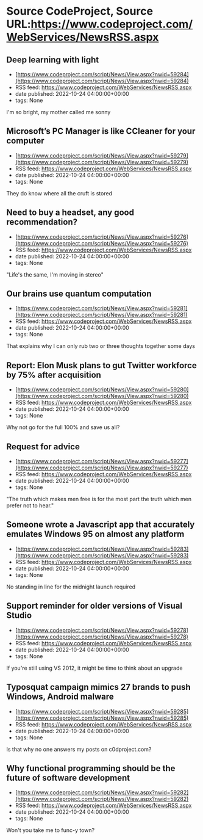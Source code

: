 # Source CodeProject, Source URL:https://www.codeproject.com/WebServices/NewsRSS.aspx

## Deep learning with light
 - [https://www.codeproject.com/script/News/View.aspx?nwid=59284](https://www.codeproject.com/script/News/View.aspx?nwid=59284)
 - RSS feed: https://www.codeproject.com/WebServices/NewsRSS.aspx
 - date published: 2022-10-24 04:00:00+00:00
 - tags: None

I'm so bright, my mother called me sonny

## Microsoft’s PC Manager is like CCleaner for your computer
 - [https://www.codeproject.com/script/News/View.aspx?nwid=59279](https://www.codeproject.com/script/News/View.aspx?nwid=59279)
 - RSS feed: https://www.codeproject.com/WebServices/NewsRSS.aspx
 - date published: 2022-10-24 04:00:00+00:00
 - tags: None

They do know where all the cruft is stored

## Need to buy a headset, any good recommendation?
 - [https://www.codeproject.com/script/News/View.aspx?nwid=59276](https://www.codeproject.com/script/News/View.aspx?nwid=59276)
 - RSS feed: https://www.codeproject.com/WebServices/NewsRSS.aspx
 - date published: 2022-10-24 04:00:00+00:00
 - tags: None

"Life's the same, I'm moving in stereo"

## Our brains use quantum computation
 - [https://www.codeproject.com/script/News/View.aspx?nwid=59281](https://www.codeproject.com/script/News/View.aspx?nwid=59281)
 - RSS feed: https://www.codeproject.com/WebServices/NewsRSS.aspx
 - date published: 2022-10-24 04:00:00+00:00
 - tags: None

That explains why I can only rub two or three thoughts together some days

## Report: Elon Musk plans to gut Twitter workforce by 75% after acquisition
 - [https://www.codeproject.com/script/News/View.aspx?nwid=59280](https://www.codeproject.com/script/News/View.aspx?nwid=59280)
 - RSS feed: https://www.codeproject.com/WebServices/NewsRSS.aspx
 - date published: 2022-10-24 04:00:00+00:00
 - tags: None

Why not go for the full 100% and save us all?

## Request for advice
 - [https://www.codeproject.com/script/News/View.aspx?nwid=59277](https://www.codeproject.com/script/News/View.aspx?nwid=59277)
 - RSS feed: https://www.codeproject.com/WebServices/NewsRSS.aspx
 - date published: 2022-10-24 04:00:00+00:00
 - tags: None

"The truth which makes men free is for the most part the truth which men prefer not to hear."

## Someone wrote a Javascript app that accurately emulates Windows 95 on almost any platform
 - [https://www.codeproject.com/script/News/View.aspx?nwid=59283](https://www.codeproject.com/script/News/View.aspx?nwid=59283)
 - RSS feed: https://www.codeproject.com/WebServices/NewsRSS.aspx
 - date published: 2022-10-24 04:00:00+00:00
 - tags: None

No standing in line for the midnight launch required

## Support reminder for older versions of Visual Studio
 - [https://www.codeproject.com/script/News/View.aspx?nwid=59278](https://www.codeproject.com/script/News/View.aspx?nwid=59278)
 - RSS feed: https://www.codeproject.com/WebServices/NewsRSS.aspx
 - date published: 2022-10-24 04:00:00+00:00
 - tags: None

If you're still using VS 2012, it might be time to think about an upgrade

## Typosquat campaign mimics 27 brands to push Windows, Android malware
 - [https://www.codeproject.com/script/News/View.aspx?nwid=59285](https://www.codeproject.com/script/News/View.aspx?nwid=59285)
 - RSS feed: https://www.codeproject.com/WebServices/NewsRSS.aspx
 - date published: 2022-10-24 04:00:00+00:00
 - tags: None

Is that why no one answers my posts on c0dproject.com?

## Why functional programming should be the future of software development
 - [https://www.codeproject.com/script/News/View.aspx?nwid=59282](https://www.codeproject.com/script/News/View.aspx?nwid=59282)
 - RSS feed: https://www.codeproject.com/WebServices/NewsRSS.aspx
 - date published: 2022-10-24 04:00:00+00:00
 - tags: None

Won't you take me to func-y town?
